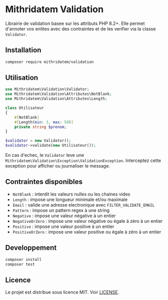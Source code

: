 # Mithridatem Validation

Librairie de validation basee sur les attributs PHP 8.2+. Elle permet d'annoter vos entites avec des contraintes et de les verifier via la classe `Validator`.

## Installation

```bash
composer require mithridatem/validation
```

## Utilisation

```php
use Mithridatem\Validation\Validator;
use Mithridatem\Validation\Attributes\NotBlank;
use Mithridatem\Validation\Attributes\Length;

class Utilisateur
{
    #[NotBlank]
    #[Length(min: 3, max: 50)]
    private string $prenom;
}

$validator = new Validator();
$validator->validate(new Utilisateur());
```

En cas d'echec, le `Validator` leve une `Mithridatem\Validation\Exception\ValidationException`. Interceptez cette exception pour afficher ou journaliser le message.

## Contraintes disponibles

- `NotBlank` : interdit les valeurs nulles ou les chaines vides
- `Length` : impose une longueur minimale et/ou maximale
- `Email` : valide une adresse electronique avec `FILTER_VALIDATE_EMAIL`
- `Pattern` : impose un pattern regex à une string
- `Negative` : impose une valeur négative à un entier  
- `NegativeOrZero` : impose une valeur négative ou égale à zéro à un entier  
- `Positive` : impose une valeur positive à un entier  
- `PositiveOrZero` : impose une valeur positive ou égale à zéro à un entier  

## Developpement

```bash
composer install
composer test
```

## Licence

Le projet est distribue sous licence MIT. Voir [LICENSE](LICENSE).

